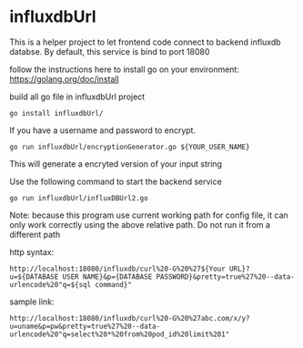 # influxdbUrl

This is a helper project to let frontend code connect to backend influxdb databse.
By default, this service is bind to port 18080

follow the instructions here to install go on your environment:
https://golang.org/doc/install



build all go file in influxdbUrl project
```
go install influxdbUrl/

```

If you have a username and password to encrypt.

```
go run influxdbUrl/encryptionGenerator.go ${YOUR_USER_NAME}

```
This will generate a encryted version of your input string

Use the following command to start the backend service
```
go run influxdbUrl/influxDBUrl2.go
```

Note: because this program use current working path for config file, it can only work correctly using the above relative path. Do not run it from a different path


http syntax:
```
http://localhost:18080/influxdb/curl%20-G%20%27${Your URL}?u=${DATABASE USER NAME}&p={DATABASE PASSWORD}&pretty=true%27%20--data-urlencode%20"q=${sql command}"
```

sample link:
```
http://localhost:18080/influxdb/curl%20-G%20%27abc.com/x/y?u=uname&p=pw&pretty=true%27%20--data-urlencode%20"q=select%20*%20from%20pod_id%20limit%201"
```
